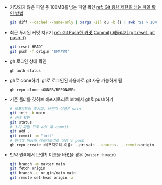 - 커밋되지 않은 파일 중 100MB를 넘는 파일 확인 [ref: Git 용량 제한을 넘는 파일 확인 방법](https://velog.io/@otoo/Git-%EC%9A%A9%EB%9F%89-%EC%A0%9C%ED%95%9C%EC%9D%84-%EB%84%98%EB%8A%94-%ED%8C%8C%EC%9D%BC-%ED%99%95%EC%9D%B8-%EB%B0%A9%EB%B2%95)  
  ```sh
  git diff --cached --name-only | xargs -I{} du -b {} | awk '$1 > 104857600'
  ```
- 최근 푸시된 커밋 지우기 [ref: Git Push한 커밋(Commit) 되돌리기 (git reset, git push -f)](https://subin-0320.tistory.com/175)  
  ```sh
  git reset HEAD^
  git push -f origin "브랜치명"
  ```
- gh 로그인 상태 확인  
  ```sh
  gh auth status
  ```
- gh로 clone하기: gh로 로그인된 사용자로 git 사용 가능하게 됨  
  ```sh
  gh repo clone <OWNER/REPONAME>
  ```
- 기존 폴더를 깃허브 레포지토리로 init해서 gh로 push하기
  ```sh
  # 레포지토리 초기화, 브랜치 이름은 main
  git init -b main
  # 상태 확인 
  git status
  # 초기 파일 모두 add 후 commit
  git add .
  git commit -m "init"
  # 원격에 비공개 레포지토리로 생성 및 push
  gh repo create <레포지토리-이름> --private --source=. --remote=origin --push # 공개 레포지토리로 할 경우 --private는 안 써도 됨
  ```
- 만약 원격에서 브랜치 이름을 바꿨을 경우 (`master` -> `main`)
  ```sh
  git branch -m master main
  git fetch origin
  git branch -u origin/main main
  git remote set-head origin -a
  ```

